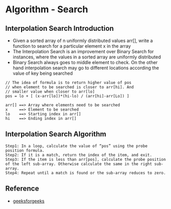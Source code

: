 # Algorithm - Search

## Interpolation Search Introduction
- Given a sorted array of n uniformly distributed values arr[], write a function to search for a particular element x in the array
- The Interpolation Search is an improvement over Binary Search for instances, where the values in a sorted array are uniformly distributed
- Binary Search always goes to middle element to check. On the other hand interpolation search may go to different locations according the value of key being searched
```shell
// The idea of formula is to return higher value of pos
// when element to be searched is closer to arr[hi]. And
// smaller value when closer to arr[lo]
pos = lo + [ (x-arr[lo])*(hi-lo) / (arr[hi]-arr[Lo]) ]

arr[] ==> Array where elements need to be searched
x     ==> Element to be searched
lo    ==> Starting index in arr[]
hi    ==> Ending index in arr[]
```
## Interpolation Search Algorithm
```shell
Step1: In a loop, calculate the value of “pos” using the probe position formula.
Step2: If it is a match, return the index of the item, and exit.
Step3: If the item is less than arr[pos], calculate the probe position of the left sub-array. Otherwise calculate the same in the right sub-array.
Step4: Repeat until a match is found or the sub-array reduces to zero.
```

## Reference
* [geeksforgeeks](http://www.geeksforgeeks.org/interpolation-search/)
